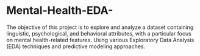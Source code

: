 # Mental-Health-EDA-
The objective of this project is to explore and analyze a dataset containing linguistic,  psychological, and behavioral attributes, with a particular focus on mental health-related features.  Using various Exploratory Data Analysis (EDA) techniques and predictive modeling approaches.
